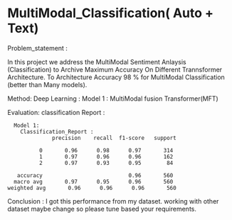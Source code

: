 # MultiModal_Classification( Auto + Text)

Problem_statement :

  In this project we address the MultiModal Sentiment Anlaysis (Classification) to Archive Maximum Accuracy On Different Trannsformer Architecture. To Architecture Accuracy 98 % for MultiModal Classification (better than Many models).

Method:
  Deep Learning :
    Model 1 : MultiModal fusion Transformer(MFT)
    
Evaluation:
 classification Report :
 ```
   Model 1:
     Classification_Report : 
               precision    recall  f1-score   support

           0       0.96      0.98      0.97       314
           1       0.97      0.96      0.96       162
           2       0.97      0.93      0.95        84

    accuracy                           0.96       560
   macro avg       0.97      0.95      0.96       560
weighted avg       0.96      0.96      0.96       560
```


Conclusion :
  I got this performance from my dataset. working with other dataset maybe change so please tune based your requirements.
